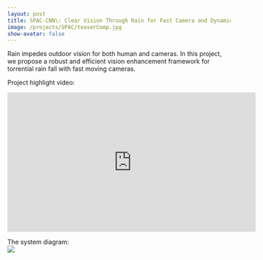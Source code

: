 ```yaml
---
layout: post
title: SPAC-CNN\: Clear Vision Through Rain for Fast Camera and Dynamic Scenes [CVPR18']
image: /projects/SPAC/teaserComp.jpg
show-avatar: false
---
```


Rain impedes outdoor vision for both human and cameras. In this project, we propose a robust and efficient vision enhancement framework for torrential rain fall with fast moving cameras.  
  
Project highlight video:  
<center><iframe width="560" height="315" src="https://www.youtube.com/embed/6m7V8bB0P40" frameborder="0" allow="autoplay; encrypted-media" allowfullscreen></iframe></center>
  
The system diagram:  
![](https://hotndy.github.io/projects/SPAC/systemDiagram.png)
